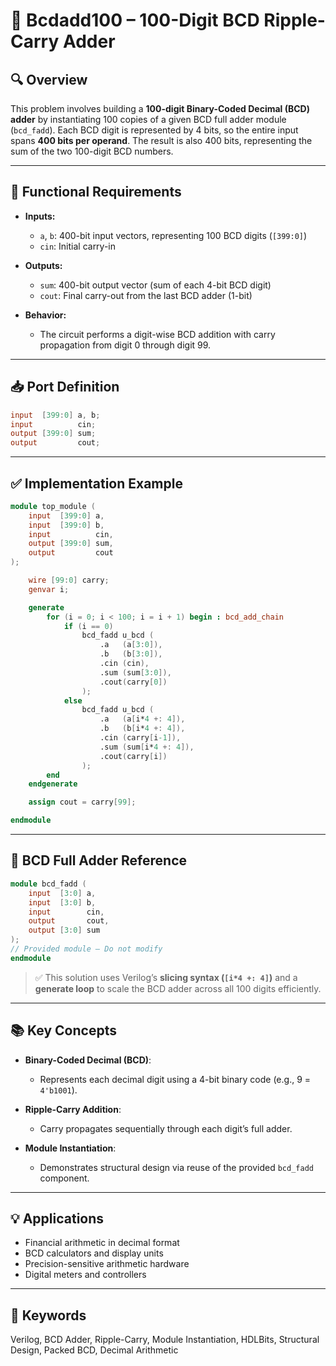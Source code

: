 # 🔢 Bcdadd100 – 100-Digit BCD Ripple-Carry Adder

## 🔍 Overview

This problem involves building a **100-digit Binary-Coded Decimal (BCD) adder** by instantiating 100 copies of a given BCD full adder module (`bcd_fadd`). Each BCD digit is represented by 4 bits, so the entire input spans **400 bits per operand**. The result is also 400 bits, representing the sum of the two 100-digit BCD numbers.

---

## 📐 Functional Requirements

- **Inputs:**
  - `a`, `b`: 400-bit input vectors, representing 100 BCD digits (`[399:0]`)
  - `cin`: Initial carry-in

- **Outputs:**
  - `sum`: 400-bit output vector (sum of each 4-bit BCD digit)
  - `cout`: Final carry-out from the last BCD adder (1-bit)

- **Behavior:**
  - The circuit performs a digit-wise BCD addition with carry propagation from digit 0 through digit 99.

---

## 📥 Port Definition

```verilog
input  [399:0] a, b;
input          cin;
output [399:0] sum;
output         cout;
```

---

## ✅ Implementation Example

```verilog
module top_module (
    input  [399:0] a,
    input  [399:0] b,
    input          cin,
    output [399:0] sum,
    output         cout
);

    wire [99:0] carry;
    genvar i;

    generate
        for (i = 0; i < 100; i = i + 1) begin : bcd_add_chain
            if (i == 0)
                bcd_fadd u_bcd (
                    .a   (a[3:0]),
                    .b   (b[3:0]),
                    .cin (cin),
                    .sum (sum[3:0]),
                    .cout(carry[0])
                );
            else
                bcd_fadd u_bcd (
                    .a   (a[i*4 +: 4]),
                    .b   (b[i*4 +: 4]),
                    .cin (carry[i-1]),
                    .sum (sum[i*4 +: 4]),
                    .cout(carry[i])
                );
        end
    endgenerate

    assign cout = carry[99];

endmodule
```

---

## 🧩 BCD Full Adder Reference

```verilog
module bcd_fadd (
    input  [3:0] a,
    input  [3:0] b,
    input        cin,
    output       cout,
    output [3:0] sum
);
// Provided module – Do not modify
endmodule
```

> ✅ This solution uses Verilog’s **slicing syntax (`[i*4 +: 4]`)** and a **generate loop** to scale the BCD adder across all 100 digits efficiently.

---

## 📚 Key Concepts

- **Binary-Coded Decimal (BCD)**:
  - Represents each decimal digit using a 4-bit binary code (e.g., 9 = `4'b1001`).

- **Ripple-Carry Addition**:
  - Carry propagates sequentially through each digit’s full adder.

- **Module Instantiation**:
  - Demonstrates structural design via reuse of the provided `bcd_fadd` component.

---

## 💡 Applications

- Financial arithmetic in decimal format  
- BCD calculators and display units  
- Precision-sensitive arithmetic hardware  
- Digital meters and controllers

---

## 🔑 Keywords

Verilog, BCD Adder, Ripple-Carry, Module Instantiation, HDLBits, Structural Design, Packed BCD, Decimal Arithmetic
